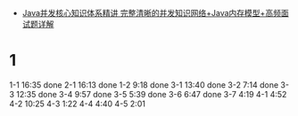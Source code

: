 
- [Java并发核心知识体系精讲 完整清晰的并发知识网络+Java内存模型+高频面试题详解](https://coding.imooc.com/class/362.html)

# 1
1-1 16:35 done
2-1 16:13 done
1-2 9:18 done
3-1 13:40 done
3-2 7:14 done
3-3 12:35 done
3-4 9:57 done
3-5 5:39 done
3-6 6:47 done
3-7 4:19
4-1 4:52
4-2 10:25
4-3 1:22
4-4 4:40
4-5 2:01

